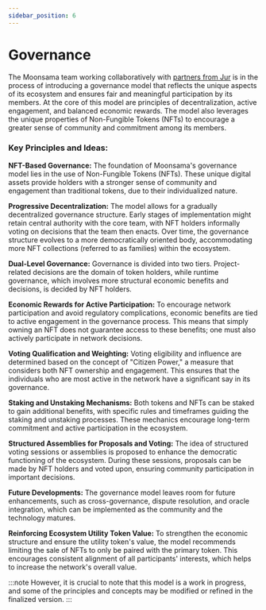 ```yaml
---
sidebar_position: 6
---
```


# Governance
The Moonsama team working collaboratively with [partners from Jur](https://jur.io/) is in the process of introducing a governance model that reflects the unique aspects of its ecosystem and ensures fair and meaningful participation by its members. At the core of this model are principles of decentralization, active engagement, and balanced economic rewards. The model also leverages the unique properties of Non-Fungible Tokens (NFTs) to encourage a greater sense of community and commitment among its members.

### Key Principles and Ideas:

**NFT-Based Governance:** The foundation of Moonsama's governance model lies in the use of Non-Fungible Tokens (NFTs). These unique digital assets provide holders with a stronger sense of community and engagement than traditional tokens, due to their individualized nature.

**Progressive Decentralization:** The model allows for a gradually decentralized governance structure. Early stages of implementation might retain central authority with the core team, with NFT holders informally voting on decisions that the team then enacts. Over time, the governance structure evolves to a more democratically oriented body, accommodating more NFT collections (referred to as families) within the ecosystem.

**Dual-Level Governance:** Governance is divided into two tiers. Project-related decisions are the domain of token holders, while runtime governance, which involves more structural economic benefits and decisions, is decided by NFT holders.

**Economic Rewards for Active Participation:** To encourage network participation and avoid regulatory complications, economic benefits are tied to active engagement in the governance process. This means that simply owning an NFT does not guarantee access to these benefits; one must also actively participate in network decisions.

**Voting Qualification and Weighting:** Voting eligibility and influence are determined based on the concept of "Citizen Power," a measure that considers both NFT ownership and engagement. This ensures that the individuals who are most active in the network have a significant say in its governance.

**Staking and Unstaking Mechanisms:** Both tokens and NFTs can be staked to gain additional benefits, with specific rules and timeframes guiding the staking and unstaking processes. These mechanics encourage long-term commitment and active participation in the ecosystem.

**Structured Assemblies for Proposals and Voting:** The idea of structured voting sessions or assemblies is proposed to enhance the democratic functioning of the ecosystem. During these sessions, proposals can be made by NFT holders and voted upon, ensuring community participation in important decisions.

**Future Developments:** The governance model leaves room for future enhancements, such as cross-governance, dispute resolution, and oracle integration, which can be implemented as the community and the technology matures.

**Reinforcing Ecosystem Utility Token Value:** To strengthen the economic structure and ensure the utility token's value, the model recommends limiting the sale of NFTs to only be paired with the primary token. This encourages consistent alignment of all participants' interests, which helps to increase the network's overall value.


:::note 
However, it is crucial to note that this model is a work in progress, and some of the principles and concepts may be modified or refined in the finalized version.
:::

